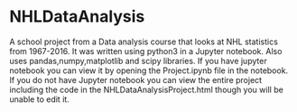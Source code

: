 # NHLDataAnalysis
A school project from a Data analysis course that looks at NHL statistics from 1967-2016.
It was written using python3 in a Jupyter notebook. Also uses pandas,numpy,matplotlib and scipy libraries.
If you have jupyter notebook you can view it by opening the Project.ipynb file in the notebook.
If you do not have Jupyter notebook you can view the entire project including the code in the NHLDataAnalysisProject.html though you will be unable to edit it.
